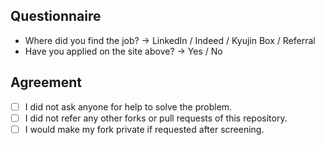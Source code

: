 ## Questionnaire

- Where did you find the job? -> LinkedIn / Indeed / Kyujin Box / Referral
- Have you applied on the site above? -> Yes / No

## Agreement

- [ ] I did not ask anyone for help to solve the problem.
- [ ] I did not refer any other forks or pull requests of this repository.
- [ ] I would make my fork private if requested after screening.
